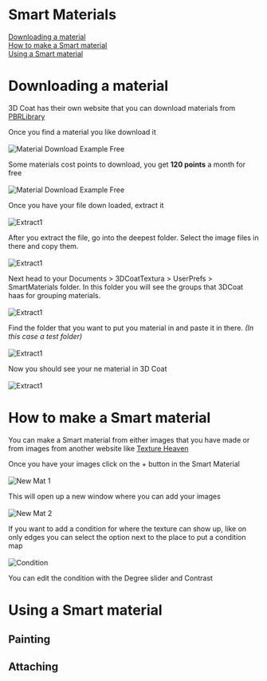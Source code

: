 # Smart Materials

[Downloading a material](#downloading-a-material) <br/>
[How to make a Smart material](#how-to-make-a-Smart-material) <br/>
[Using a Smart material](#using-a-Smart-material)<br/>

# Downloading a material

3D Coat has their own website that you can download materials from [PBRLibrary](https://materials.3dcoat.com/scans)

Once you find a material you like download it <br/><br/>![Material Download Example Free](./img/MaterialDownloadFree.png)

Some materials cost points to download, you get **120 points** a month for free <br/><br/>![Material Download Example Free](./img/MaterialDownloadPoints.png)

Once you have your file down loaded, extract it <br/><br/>![Extract1](./img/Extract1.png)

After you extract the file, go into the deepest folder. Select the image files in there and copy them. <br/><br/>![Extract1](./img/Extract2.png)

Next head to your Documents > 3DCoatTextura > UserPrefs > SmartMaterials folder. In this folder you will see the groups that 3DCoat haas for grouping materials. <br/><br/>![Extract1](./img/Extract3.png)

Find the folder that you want to put you material in and paste it in there. *(In this case a test folder)* <br/><br/>![Extract1](./img/Extract4.png)

Now you should see your ne material in 3D Coat <br/><br/>![Extract1](./img/Extract5.png)

# How to make a Smart material

You can make a Smart material from either images that you have made or from images from another website like [Texture Heaven](https://polyhaven.com/textures)

Once you have your images click on the + button in the Smart Material <br/><br/>![New Mat 1](./img/NewMat1.png)

This will open up a new window where you can add your images <br/><br/>![New Mat 2](./img/NewMat2.png)

If you want to add a condition for where the texture can show up, like on only edges you can select the option next to the place to put a condition map <br/><br/>![Condition](./img/NewMat3.png)

You can edit the condition with the Degree slider and Contrast

# Using a Smart material

## Painting

## Attaching
